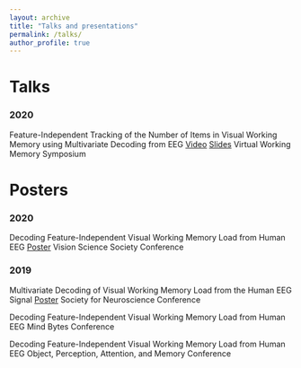 ```yaml
---
layout: archive
title: "Talks and presentations"
permalink: /talks/
author_profile: true
---
```


# Talks

### 2020
Feature-Independent Tracking of the Number of Items in Visual Working Memory using Multivariate Decoding from EEG
[Video](https://www.youtube.com/watch?v=smdhRmxSA_c) [Slides](https://docs.google.com/presentation/d/1fThOcczawe3LWS3fQMEk4E8q1OWTLhAI32Sk1qv-5hw/present?slide=id.g8812e3834f_1_56)
Virtual Working Memory Symposium 

# Posters

### 2020
Decoding Feature-Independent Visual Working Memory Load from Human EEG
[Poster](williamthyer.github.io/files/thyer_vss_2020.pdf)
Vision Science Society Conference

### 2019
Multivariate Decoding of Visual Working Memory Load from the Human EEG Signal
[Poster](williamthyer.github.io/files/Thyer_SfN_2019.pdf)
Society for Neuroscience Conference

Decoding Feature-Independent Visual Working Memory Load from Human EEG
Mind Bytes Conference

Decoding Feature-Independent Visual Working Memory Load from Human EEG
Object, Perception, Attention, and Memory Conference

